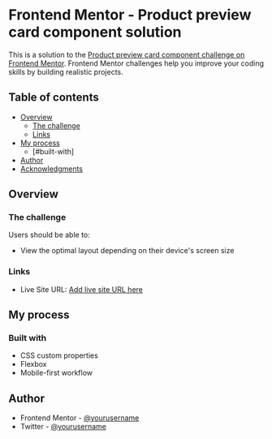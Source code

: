 # Frontend Mentor - Product preview card component solution

This is a solution to the [Product preview card component challenge on Frontend Mentor](https://www.frontendmentor.io/challenges/product-preview-card-component-GO7UmttRfa). Frontend Mentor challenges help you improve your coding skills by building realistic projects.

## Table of contents

- [Overview](#overview)
  - [The challenge](#the-challenge)
  - [Links](#links)
- [My process](#my-process)
  - [#built-with]
- [Author](#author)
- [Acknowledgments](#acknowledgments)

## Overview

### The challenge

Users should be able to:

- View the optimal layout depending on their device's screen size

### Links

- Live Site URL: [Add live site URL here](https://your-live-site-url.com)

## My process

### Built with

- CSS custom properties
- Flexbox
- Mobile-first workflow

## Author

- Frontend Mentor - [@yourusername](https://www.frontendmentor.io/profile/eligijuslinkevicius)
- Twitter - [@yourusername](https://www.twitter.com/thelinkev)
